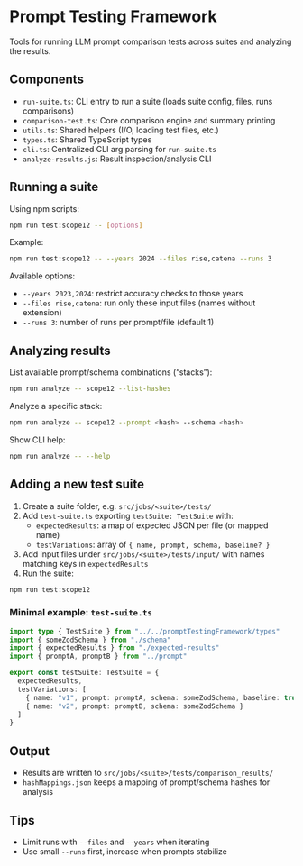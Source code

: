 # Prompt Testing Framework

Tools for running LLM prompt comparison tests across suites and analyzing the results.

## Components
- `run-suite.ts`: CLI entry to run a suite (loads suite config, files, runs comparisons)
- `comparison-test.ts`: Core comparison engine and summary printing
- `utils.ts`: Shared helpers (I/O, loading test files, etc.)
- `types.ts`: Shared TypeScript types
- `cli.ts`: Centralized CLI arg parsing for `run-suite.ts`
- `analyze-results.js`: Result inspection/analysis CLI

## Running a suite
Using npm scripts:
```bash
npm run test:scope12 -- [options]
```
Example:
```bash
npm run test:scope12 -- --years 2024 --files rise,catena --runs 3
```

Available options:
- `--years 2023,2024`: restrict accuracy checks to those years
- `--files rise,catena`: run only these input files (names without extension)
- `--runs 3`: number of runs per prompt/file (default 1)

## Analyzing results
List available prompt/schema combinations (“stacks”):
```bash
npm run analyze -- scope12 --list-hashes
```
Analyze a specific stack:
```bash
npm run analyze -- scope12 --prompt <hash> --schema <hash>
```
Show CLI help:
```bash
npm run analyze -- --help
```

## Adding a new test suite
1. Create a suite folder, e.g. `src/jobs/<suite>/tests/`
2. Add `test-suite.ts` exporting `testSuite: TestSuite` with:
   - `expectedResults`: a map of expected JSON per file (or mapped name)
   - `testVariations`: array of `{ name, prompt, schema, baseline? }`
3. Add input files under `src/jobs/<suite>/tests/input/` with names matching keys in `expectedResults`
4. Run the suite:
```bash
npm run test:scope12
```

### Minimal example: `test-suite.ts`
```ts
import type { TestSuite } from "../../promptTestingFramework/types"
import { someZodSchema } from "./schema"
import { expectedResults } from "./expected-results"
import { promptA, promptB } from "../prompt"

export const testSuite: TestSuite = {
  expectedResults,
  testVariations: [
    { name: "v1", prompt: promptA, schema: someZodSchema, baseline: true },
    { name: "v2", prompt: promptB, schema: someZodSchema }
  ]
}
```

## Output
- Results are written to `src/jobs/<suite>/tests/comparison_results/`
- `hashMappings.json` keeps a mapping of prompt/schema hashes for analysis

## Tips
- Limit runs with `--files` and `--years` when iterating
- Use small `--runs` first, increase when prompts stabilize
